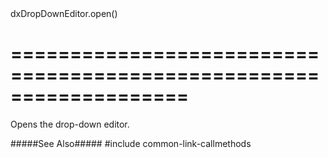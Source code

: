 <!--id-->dxDropDownEditor.open()<!--/id-->
===================================================================
===================================================================

<!--shortDescription-->
Opens the drop-down editor.
<!--/shortDescription-->

<!--fullDescription-->
#####See Also#####
#include common-link-callmethods
<!--/fullDescription-->